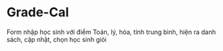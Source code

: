 # Grade-Cal
Form nhập học sinh với điểm Toán, lý, hóa, tính
trung bình, hiện ra danh sách, cập nhật, chọn học
sinh giỏi
